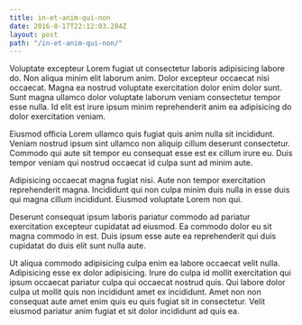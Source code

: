 ```yaml
---
title: in-et-anim-qui-non
date: 2016-8-17T22:12:03.284Z
layout: post
path: "/in-et-anim-qui-non/"
---
```


Voluptate excepteur Lorem fugiat ut consectetur laboris adipisicing labore do. Non aliqua minim elit laborum anim. Dolor excepteur occaecat nisi occaecat. Magna ea nostrud voluptate exercitation dolor enim dolor sunt. Sunt magna ullamco dolor voluptate laborum veniam consectetur tempor esse nulla. Id elit est irure ipsum minim reprehenderit anim ea adipisicing do dolor exercitation veniam.

Eiusmod officia Lorem ullamco quis fugiat quis anim nulla sit incididunt. Veniam nostrud ipsum sint ullamco non aliquip cillum deserunt consectetur. Commodo qui aute sit tempor eu consequat esse est ex cillum irure eu. Duis tempor veniam qui nostrud occaecat id culpa sunt ad minim aute.

Adipisicing occaecat magna fugiat nisi. Aute non tempor exercitation reprehenderit magna. Incididunt qui non culpa minim duis nulla in esse duis qui magna cillum incididunt. Eiusmod voluptate Lorem non qui.

Deserunt consequat ipsum laboris pariatur commodo ad pariatur exercitation excepteur cupidatat ad eiusmod. Ea commodo dolor eu sit magna commodo in est. Duis ipsum esse aute ea reprehenderit qui duis cupidatat do duis elit sunt nulla aute.

Ut aliqua commodo adipisicing culpa enim ea labore occaecat velit nulla. Adipisicing esse ex dolor adipisicing. Irure do culpa id mollit exercitation qui ipsum occaecat pariatur culpa qui occaecat nostrud quis. Qui labore dolor culpa ut mollit quis non incididunt amet ex incididunt. Amet non non consequat aute amet enim quis eu quis fugiat sit in consectetur. Velit eiusmod pariatur anim fugiat et sit dolor incididunt ad quis ea.